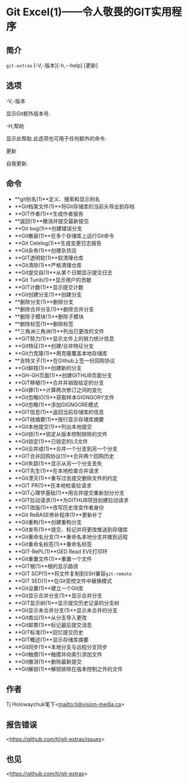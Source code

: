 
# Git Excel(1)——令人敬畏的GIT实用程序

## 简介

`git-extras` [-V,-版本][-h,--help] [更新]

## 选项

\-V,-版本

显示Git额外版本号.

\-H,帮助

显示此帮助.此选项也可用于任何额外的命令.

更新

自我更新.

## 命令

-   **git别名(1)**定义、搜索和显示别名
-   **Git档案文件(1)**将Git存储库的当前头导出到存档
-   **GIT作者(1)**生成作者报告
-   **返回(1)**撤消并提交最新提交
-   **Git bug(1)**创建错误分支
-   **Git散装(1)**在多个存储库上运行Git命令
-   **Git Celelog(1)**生成变更日志报告
-   **Git杂务(1)**创建杂货店
-   **GIT透明软(1)**软清理仓库
-   **Git清除(1)**严格清理仓库
-   **Git提交自(1)**从某个日期显示提交日志
-   **Git Tunib(1)**显示用户的贡献
-   **GIT计数(1)**显示提交计数
-   **Git创建分支(1)**创建分支
-   **删除分支(1)**删除分支
-   **删除合并分支(1)**删除合并分支
-   **删除子模块(1)**删除子模块
-   **删除标签(1)**删除标签
-   **三角洲三角洲(1)**列出已更改的文件
-   **GIT努力(1)**显示文件上的努力统计信息
-   **Git特征(1)**创建/合并特征分支
-   **Git力克隆(1)**用克隆覆盖本地存储库
-   **吉特叉子(1)**在Github上签一份回购协议
-   **Git鲜枝(1)**创建新的分支
-   **GH-GH页面(1)**创建GITHUB页面分支
-   **GIT移植(1)**合并并销毁给定的分支
-   **Git罪(1)**计算两次修订之间的变化
-   **Git忽略IO(1)**获取样本GIGNGORY文件
-   **Git忽略(1)**添加GIGNGORE模式
-   **GIT信息(1)**返回当前存储库的信息
-   **GIT线摘要(1)**按行显示存储库摘要
-   **Git本地提交(1)**列出本地提交
-   **Git锁(1)**锁定从版本控制排除的文件
-   **Git锁定(1)**已锁定的LS文件
-   **Git合并成(1)**合并一个分支到另一个分支
-   **GIT合并回购协议(1)**合并两个回购历史
-   **Git失踪(1)**显示从另一个分支丢失
-   **GIT先生(1)**在本地检查合并请求
-   **Git湮灭(1)**重写过去提交删除文件的约定
-   **GIT PR(1)**在本地检查拉请求
-   **GIT心理学基础(1)**用合并提交重新划分分支
-   **GIT拉动请求(1)**为GITHUB项目创建拉动请求
-   **GIT改版(1)**改写历史改变作者身份
-   **Git ReBASE修补程序(1)**更新补丁
-   **Git重构(1)**创建重构分支
-   **Git发布(1)**提交、标记并将更改推送到存储库
-   **Git重命名分支(1)**重命名本地分支并推到远程
-   **Git重命名标签(1)**重命名标签
-   **GIT-RePL(1)**GED Read EVE打印环
-   **Git重置文件(1)**重置一个文件
-   **GIT根(1)**根的显示路径
-   **GIT SCP(1)**将文件复制到SSH兼容`git-remote`
-   **GIT SED(1)**在Git受控文件中替换模式
-   **Git设置(1)**建立一个Git库
-   **Git显示合并分支(1)**显示合并分支
-   **GIT显示树(1)**显示提交历史记录的分支树
-   **Git显示未合并分支(1)**显示未合并的分支
-   **Git南瓜(1)**从分支导入更改
-   **Git邮票(1)**标记最后提交消息
-   **GIT标准(1)**回忆提交历史
-   **GIT概述(1)**显示存储库摘要
-   **Git同步(1)**本地分支与远程分支同步
-   **Git触摸(1)**触摸并向索引添加文件
-   **Git撤消(1)**删除最新提交
-   **Git解锁(1)**解锁排除在版本控制之外的文件

## 作者

Tj Holowaychuk笔下\<<mailto:tj@vision-media.ca>>

## 报告错误

\<<https://github.com/tj/git-extras/issues>>

## 也见

\<<https://github.com/tj/git-extras>>
